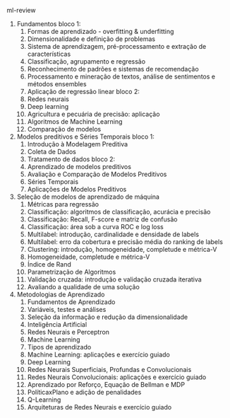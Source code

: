 ml-review

1. Fundamentos
    bloco 1:
    1. Formas de aprendizado - overfitting & underfitting
    2. Dimensionalidade e definição de problemas
    3. Sistema de aprendizagem, pré-processamento e extração de características
    4. Classificação, agrupamento e regressão
    5. Reconhecimento de padrões e sistemas de recomendação
    6. Processamento e mineração de textos, análise de sentimentos e métodos ensembles
    7. Aplicação de regressão linear
    bloco 2:
    1. Redes neurais
    2. Deep learning
    3. Agricultura e pecuária de precisão: aplicação
    4. Algoritmos de Machine Learning
    5. Comparação de modelos
2. Modelos preditivos e Séries Temporais
    bloco 1:
    1. Introdução à Modelagem Preditiva
    2. Coleta de Dados
    3. Tratamento de dados
    bloco 2:
    1. Aprendizado de modelos preditivos
    2. Avaliação e Comparação de Modelos Preditivos
    3. Séries Temporais
    4. Aplicações de Modelos Preditivos
3. Seleção de modelos de aprendizado de máquina
    1. Métricas para regressão
    2. Classificação: algoritmos de classificação, acurácia e precisão
    3. Classificação: Recall, F-score e matriz de confusão
    4. Classificação: área sob a curva ROC e log loss
    5. Multilabel: introdução, cardinalidade e densidade de labels
    6. Multilabel: erro da cobertura e precisão média do ranking de labels
    7. Clustering: introdução, homogeneidade, completude e métrica-V
    8. Homogeneidade, completude e métrica-V
    9. Índice de Rand
    10. Parametrização de Algoritmos
    11. Validação cruzada: introdução e validação cruzada iterativa
    12. Avaliando a qualidade de uma solução
4. Metodologias de Aprendizado
    1. Fundamentos de Aprendizado
    2. Variáveis, testes e análises
    3. Seleção da informação e redução da dimensionalidade
    4. Inteligência Artificial
    5. Redes Neurais e Perceptron
    6. Machine Learning
    7. Tipos de aprendizado
    8. Machine Learning: aplicações e exercício guiado
    9. Deep Learning
    10. Redes Neurais Superficiais, Profundas e Convolucionais
    11. Redes Neurais Convolucionais: aplicações e exercício guiado
    12. Aprendizado por Reforço, Equação de Bellman e MDP
    13. PolíticaxPlano e adição de penalidades
    14. Q-Learning
    15. Arquiteturas de Redes Neurais e exercício guiado